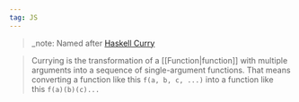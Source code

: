 ```yaml
---
tag: JS
---
```


> _note: Named after [Haskell Curry](https://en.wikipedia.org/wiki/Haskell_Curry)
 
>Currying is the transformation of a [[Function|function]] with multiple arguments into a sequence of single-argument functions. That means converting a function like this `f(a, b, c, ...)` into a function like this `f(a)(b)(c)...`
